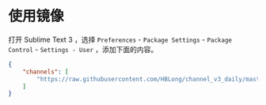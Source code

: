 # 使用镜像

打开 Sublime Text 3 ，选择 `Preferences` - `Package Settings` - `Package Control` - `Settings - User` ，添加下面的内容。

```json
{
    "channels": [
        "https://raw.githubusercontent.com/HBLong/channel_v3_daily/master/channel_v3.json"
    ]
}
```

